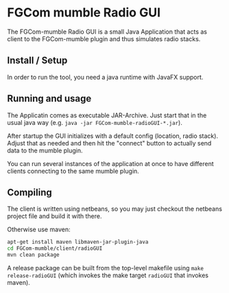FGCom mumble Radio GUI
===================================

The FGCom-mumble Radio GUI is a small Java Application that acts as client to the FGCom-mumble plugin and thus simulates radio stacks.


Install / Setup
----------------
In order to run the tool, you need a java runtime with JavaFX support.


Running and usage
-----------------
The Applicatin comes as executable JAR-Archive. Just start that in the usual java way (e.g. `java -jar FGCom-mumble-radioGUI-*.jar`).

After startup the GUI initializes with a default config (location, radio stack). Adjust that as needed and then hit the "connect" button to actually send data to the mumble plugin.

You can run several instances of the application at once to have different clients connecting to the same mumble plugin.


Compiling
-----------------
The client is written using netbeans, so you may just checkout the netbeans project file and build it with there.

Otherwise use maven:
```sh
apt-get install maven libmaven-jar-plugin-java
cd FGCom-mumble/client/radioGUI
mvn clean package
```

A release package can be built from the top-level makefile using `make release-radioGUI` (which invokes the make target `radioGUI` that invokes maven).